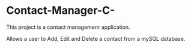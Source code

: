 # Contact-Manager-C-
This project is a contact managemenr application.

Allows a user to Add, Edit and Delete a contact from a mySQL database.
